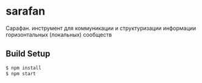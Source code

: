 # sarafan
Сарафан.
инструмент для коммуникации и структуризации информации горизонтальных (локальных) сообществ
## Build Setup

```bash
$ npm install
$ npm start
```
